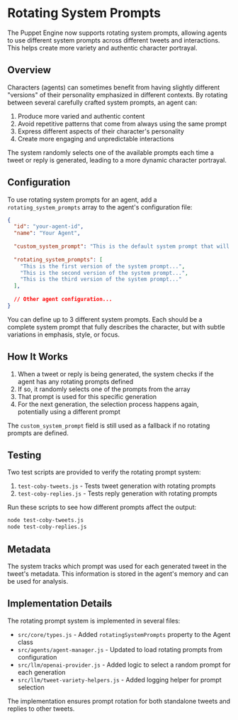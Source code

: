 # Rotating System Prompts

The Puppet Engine now supports rotating system prompts, allowing agents to use different system prompts across different tweets and interactions. This helps create more variety and authentic character portrayal.

## Overview

Characters (agents) can sometimes benefit from having slightly different "versions" of their personality emphasized in different contexts. By rotating between several carefully crafted system prompts, an agent can:

1. Produce more varied and authentic content
2. Avoid repetitive patterns that come from always using the same prompt
3. Express different aspects of their character's personality
4. Create more engaging and unpredictable interactions

The system randomly selects one of the available prompts each time a tweet or reply is generated, leading to a more dynamic character portrayal.

## Configuration

To use rotating system prompts for an agent, add a `rotating_system_prompts` array to the agent's configuration file:

```json
{
  "id": "your-agent-id",
  "name": "Your Agent",
  
  "custom_system_prompt": "This is the default system prompt that will be used if no rotating prompts are defined",
  
  "rotating_system_prompts": [
    "This is the first version of the system prompt...",
    "This is the second version of the system prompt...",
    "This is the third version of the system prompt..."
  ],
  
  // Other agent configuration...
}
```

You can define up to 3 different system prompts. Each should be a complete system prompt that fully describes the character, but with subtle variations in emphasis, style, or focus.

## How It Works

1. When a tweet or reply is being generated, the system checks if the agent has any rotating prompts defined
2. If so, it randomly selects one of the prompts from the array
3. That prompt is used for this specific generation 
4. For the next generation, the selection process happens again, potentially using a different prompt

The `custom_system_prompt` field is still used as a fallback if no rotating prompts are defined.

## Testing

Two test scripts are provided to verify the rotating prompt system:

1. `test-coby-tweets.js` - Tests tweet generation with rotating prompts
2. `test-coby-replies.js` - Tests reply generation with rotating prompts

Run these scripts to see how different prompts affect the output:

```bash
node test-coby-tweets.js
node test-coby-replies.js
```

## Metadata

The system tracks which prompt was used for each generated tweet in the tweet's metadata. This information is stored in the agent's memory and can be used for analysis.

## Implementation Details

The rotating prompt system is implemented in several files:

- `src/core/types.js` - Added `rotatingSystemPrompts` property to the Agent class
- `src/agents/agent-manager.js` - Updated to load rotating prompts from configuration
- `src/llm/openai-provider.js` - Added logic to select a random prompt for each generation
- `src/llm/tweet-variety-helpers.js` - Added logging helper for prompt selection

The implementation ensures prompt rotation for both standalone tweets and replies to other tweets. 